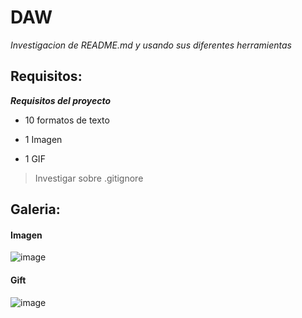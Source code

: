 # DAW
*Investigacion de README.md y usando sus diferentes herramientas*

## Requisitos:
***Requisitos del proyecto***
- 10 formatos de texto
* 1 Imagen
+ 1 GIF
> Investigar sobre .gitignore


## Galeria:
#### Imagen
![image](https://cdn-icons-png.flaticon.com/512/25/25231.png)
#### Gift
![image](https://raw.githubusercontent.com/gist/ManulMax/2d20af60d709805c55fd784ca7cba4b9/raw/bcfeac7604f674ace63623106eb8bb8471d844a6/github.gif)
